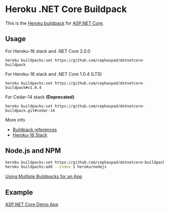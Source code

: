 # Heroku .NET Core Buildpack


This is the [Heroku buildpack](https://devcenter.heroku.com/articles/buildpacks) for [ASP.NET Core](https://docs.microsoft.com/en-us/aspnet/core/).

## Usage

For Heroku-16 stack and .NET Core 2.0.0

```
heroku buildpacks:set https://github.com/cephaspad/dotnetcore-buildpack
```

For Heroku-16 stack and .NET Core 1.0.4 (LTS)

```
heroku buildpacks:set https://github.com/cephaspad/dotnetcore-buildpack#v1.0.4
```

For Cedar-14 stack **(Deprecated)**

```
heroku buildpacks:set https://github.com/cephaspad/dotnetcore-buildpack.git#cedar-14
```

More info

- [Buildpack references](https://devcenter.heroku.com/articles/buildpacks#buildpack-references)
- [Heroku-16 Stack](https://devcenter.heroku.com/articles/heroku-16-stack)

## Node.js and NPM

```bash
heroku buildpacks:set https://github.com/cephaspad/dotnetcore-buildpack
heroku buildpacks:add --index 1 heroku/nodejs
```

[Using Multiple Buildpacks for an App](https://devcenter.heroku.com/articles/using-multiple-buildpacks-for-an-app)

## Example

[ASP.NET Core Demo App](https://github.com/jincod/AspNet5DemoApp)